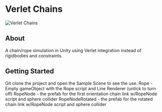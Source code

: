 # Verlet Chains

![Verlet Chains](https://i.imgur.com/hBBQuVZ.gif)

## About <a name = "about"></a>

A chain/rope simulation in Unity using Verlet integration instead of rigidbodies and constraints.

## Getting Started <a name = "getting_started"></a>

Git clone the project and open the Sample Scene to see the use.
Rope - Empty gameObject with the Rope script and Line Renderer (untick to turn off)
RopeNode - the prefab for the first orientation chain link w/RopeNode script and sphere collider
RopeNodeRotated - the prefab for the rotated chain link w/RopeNode script and sphere collider

